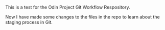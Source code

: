 This is a test for the Odin Project Git Workflow Respository.

Now I have made some changes to the files in the repo to learn about the staging process in Git. 
